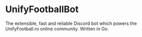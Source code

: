 # UnifyFootballBot
The extensible, fast and reliable Discord bot which powers the UnifyFootball.ro online community. Written in Go.
